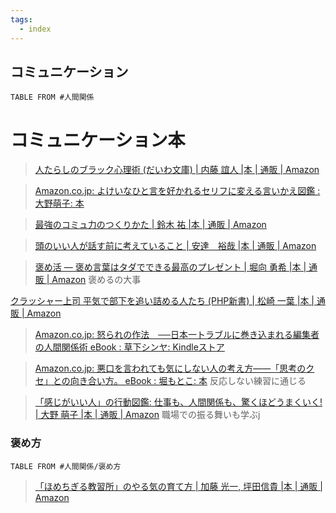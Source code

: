 ```yaml
---
tags:
  - index
---
```

## コミュニケーション

```dataview
TABLE FROM #人間関係
```



# コミュニケーション本
>[人たらしのブラック心理術 (だいわ文庫) | 内藤 誼人 |本 | 通販 | Amazon](https://www.amazon.co.jp/%E4%BA%BA%E3%81%9F%E3%82%89%E3%81%97%E3%81%AE%E3%83%96%E3%83%A9%E3%83%83%E3%82%AF%E5%BF%83%E7%90%86%E8%A1%93-%E3%81%A0%E3%81%84%E3%82%8F%E6%96%87%E5%BA%AB-%E5%86%85%E8%97%A4-%E8%AA%BC%E4%BA%BA/dp/447930195X?asin=447930195X&revisionId=&format=4&depth=1)

>[Amazon.co.jp: よけいなひと言を好かれるセリフに変える言いかえ図鑑 : 大野萌子: 本](https://www.amazon.co.jp/%E3%82%88%E3%81%91%E3%81%84%E3%81%AA%E3%81%B2%E3%81%A8%E8%A8%80%E3%82%92%E5%A5%BD%E3%81%8B%E3%82%8C%E3%82%8B%E3%82%BB%E3%83%AA%E3%83%95%E3%81%AB%E5%A4%89%E3%81%88%E3%82%8B%E8%A8%80%E3%81%84%E3%81%8B%E3%81%88%E5%9B%B3%E9%91%91-%E5%A4%A7%E9%87%8E%E8%90%8C%E5%AD%90/dp/4763138014)


>[最強のコミュ力のつくりかた | 鈴木 祐 |本 | 通販 | Amazon](https://www.amazon.co.jp/dp/4594094279?tag=maftracking142669-22&linkCode=ure&creative=6339)

>[頭のいい人が話す前に考えていること | 安達　裕哉 |本 | 通販 | Amazon](https://www.amazon.co.jp/%E9%A0%AD%E3%81%AE%E3%81%84%E3%81%84%E4%BA%BA%E3%81%8C%E8%A9%B1%E3%81%99%E5%89%8D%E3%81%AB%E8%80%83%E3%81%88%E3%81%A6%E3%81%84%E3%82%8B%E3%81%93%E3%81%A8-%E5%AE%89%E9%81%94-%E8%A3%95%E5%93%89/dp/4478116695?psc=1&linkCode=sl1&tag=kaz101-22&linkId=55a8910bcc7d86f72a59254c670d5959&language=ja_JP&ref_=as_li_ss_tl)

>[褒め活 ― 褒め言葉はタダでできる最高のプレゼント | 堀向 勇希 |本 | 通販 | Amazon](https://www.amazon.co.jp/%E8%A4%92%E3%82%81%E6%B4%BB-%E2%80%95-%E8%A4%92%E3%82%81%E8%A8%80%E8%91%89%E3%81%AF%E3%82%BF%E3%83%80%E3%81%A7%E3%81%A7%E3%81%8D%E3%82%8B%E6%9C%80%E9%AB%98%E3%81%AE%E3%83%97%E3%83%AC%E3%82%BC%E3%83%B3%E3%83%88-%E5%A0%80%E5%90%91-%E5%8B%87%E5%B8%8C/dp/4909298037)
>褒めるの大事

[クラッシャー上司 平気で部下を追い詰める人たち (PHP新書) | 松崎 一葉 |本 | 通販 | Amazon](https://www.amazon.co.jp/%E3%82%AF%E3%83%A9%E3%83%83%E3%82%B7%E3%83%A3%E3%83%BC%E4%B8%8A%E5%8F%B8-%E5%B9%B3%E6%B0%97%E3%81%A7%E9%83%A8%E4%B8%8B%E3%82%92%E8%BF%BD%E3%81%84%E8%A9%B0%E3%82%81%E3%82%8B%E4%BA%BA%E3%81%9F%E3%81%A1-PHP%E6%96%B0%E6%9B%B8-%E6%9D%BE%E5%B4%8E-%E4%B8%80%E8%91%89/dp/4569832059)

>[Amazon.co.jp: 怒られの作法　──日本一トラブルに巻き込まれる編集者の人間関係術 eBook : 草下シンヤ: Kindleストア](https://www.amazon.co.jp/exec/obidos/ASIN/B0C332BDV4/mumi-22/ref=nosim/)

>[Amazon.co.jp: 悪口を言われても気にしない人の考え方――「思考のクセ」との向き合い方。 eBook : 堀もとこ: 本](https://www.amazon.co.jp/exec/obidos/ASIN/B0CTGXHXC1/mumi-22/ref=nosim/)
>反応しない練習に通じる

>[「感じがいい人」の行動図鑑: 仕事も、人間関係も、驚くほどうまくいく! | 大野 萌子 |本 | 通販 | Amazon](https://www.amazon.co.jp/gp/product/4093115230?ie=UTF8&camp=247&creative=1211&creativeASIN=4093115230&linkCode=as2&tag=dime048-22)
>職場での振る舞いも学ぶj

### 褒め方
```dataview
TABLE FROM #人間関係/褒め方 
```
>[「ほめちぎる教習所」のやる気の育て方 | 加藤 光一, 坪田信貴 |本 | 通販 | Amazon](https://www.amazon.co.jp/%E3%80%8C%E3%81%BB%E3%82%81%E3%81%A1%E3%81%8E%E3%82%8B%E6%95%99%E7%BF%92%E6%89%80%E3%80%8D%E3%81%AE%E3%82%84%E3%82%8B%E6%B0%97%E3%81%AE%E8%82%B2%E3%81%A6%E6%96%B9-%E5%8A%A0%E8%97%A4-%E5%85%89%E4%B8%80/dp/4048961071)

